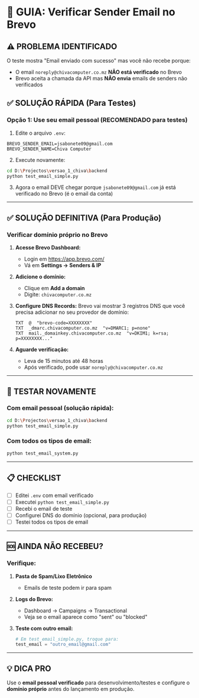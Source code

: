 # 🔧 GUIA: Verificar Sender Email no Brevo

## ⚠️ PROBLEMA IDENTIFICADO

O teste mostra "Email enviado com sucesso" mas você não recebe porque:
- O email `noreply@chivacomputer.co.mz` **NÃO está verificado** no Brevo
- Brevo aceita a chamada da API mas **NÃO envia** emails de senders não verificados

## ✅ SOLUÇÃO RÁPIDA (Para Testes)

### Opção 1: Use seu email pessoal (RECOMENDADO para testes)

1. Edite o arquivo `.env`:
```env
BREVO_SENDER_EMAIL=jsabonete09@gmail.com
BREVO_SENDER_NAME=Chiva Computer
```

2. Execute novamente:
```bash
cd D:\Projectos\versao_1_chiva\backend
python test_email_simple.py
```

3. Agora o email DEVE chegar porque `jsabonete09@gmail.com` já está verificado no Brevo (é o email da conta)

---

## ✅ SOLUÇÃO DEFINITIVA (Para Produção)

### Verificar domínio próprio no Brevo

1. **Acesse Brevo Dashboard:**
   - Login em https://app.brevo.com/
   - Vá em **Settings → Senders & IP**

2. **Adicione o domínio:**
   - Clique em **Add a domain**
   - Digite: `chivacomputer.co.mz`

3. **Configure DNS Records:**
   Brevo vai mostrar 3 registros DNS que você precisa adicionar no seu provedor de domínio:
   
   ```
   TXT  @  "brevo-code=XXXXXXXX"
   TXT  _dmarc.chivacomputer.co.mz  "v=DMARC1; p=none"
   TXT  mail._domainkey.chivacomputer.co.mz  "v=DKIM1; k=rsa; p=XXXXXXXX..."
   ```

4. **Aguarde verificação:**
   - Leva de 15 minutos até 48 horas
   - Após verificado, pode usar `noreply@chivacomputer.co.mz`

---

## 🧪 TESTAR NOVAMENTE

### Com email pessoal (solução rápida):

```bash
cd D:\Projectos\versao_1_chiva\backend
python test_email_simple.py
```

### Com todos os tipos de email:

```bash
python test_email_system.py
```

---

## 📋 CHECKLIST

- [ ] Editei `.env` com email verificado
- [ ] Executei `python test_email_simple.py`
- [ ] Recebi o email de teste
- [ ] Configurei DNS do domínio (opcional, para produção)
- [ ] Testei todos os tipos de email

---

## 🆘 AINDA NÃO RECEBEU?

### Verifique:

1. **Pasta de Spam/Lixo Eletrônico**
   - Emails de teste podem ir para spam

2. **Logs do Brevo:**
   - Dashboard → Campaigns → Transactional
   - Veja se o email aparece como "sent" ou "blocked"

3. **Teste com outro email:**
   ```python
   # Em test_email_simple.py, troque para:
   test_email = "outro_email@gmail.com"
   ```

---

## 💡 DICA PRO

Use o **email pessoal verificado** para desenvolvimento/testes e configure o **domínio próprio** antes do lançamento em produção.

